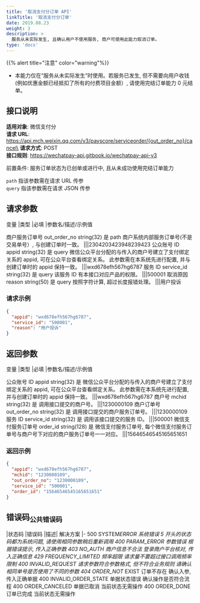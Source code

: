 ```yaml
---
title: '取消支付分订单 API'
linkTitle: '取消支付分订单'
date: 2019.08.23
weight: 3
description: >
  服务从未实际发生, 且确认用户不使用服务, 商户可使用此能力取消订单。
type: 'docs'
---
```


{{% alert title="注意" color="warning"%}}

- 本能力仅在“服务从未实际发生”时使用。若服务已发生, 但不需要向用户收钱(例如优惠金额已经抵扣了所有的付费项目金额）, 请使用完结订单能力 0 元结单。

## 接口说明

**适用对象**: 微信支付分\
**请求 URL**: https://api.mch.weixin.qq.com/v3/payscore/serviceorder/{out_order_no}/cancel\
**请求方式**: POST\
**接口规则**: https://wechatpay-api.gitbook.io/wechatpay-api-v3

前置条件: 服务订单状态为已创单或进行中, 且从未成功使用完结订单能力

`path` 指该参数需在请求 URL 传参\
`query` 指该参数需在请求 JSON 传参

## 请求参数

变量 |类型 |必填 |参数名/描述/示例值

商户服务订单号 out_order_no string(32) 是 path 商户系统内部服务订单号(不是交易单号）, 与创建订单时一致。
|||2304203423948239423
公众账号 ID appid string(32) 是 query 微信公众平台分配的与传入的商户号建立了支付绑定关系的 appid, 可在公众平台查看绑定关系。
此参数需在本系统先进行配置, 并与创建订单时的 appid 保持一致。
|||wxd678efh567hg6787
服务 ID service_id string(32) 是 query 该服务 ID 有本接口对应产品的权限。
|||500001
取消原因 reason string(50) 是 query 按照字符计算, 超过长度报错处理。
|||用户投诉

### 请求示例

```json
{
  "appid": "wxd678efh567hg6787",
  "service_id": "500001",
  "reason": "用户投诉"
}
```

## 返回参数

变量 |类型 |必填 |参数名/描述/示例值

公众账号 ID appid string(32) 是 微信公众平台分配的与传入的商户号建立了支付绑定关系的 appid, 可在公众平台查看绑定关系。
此参数需在本系统先进行配置, 并与创建订单时的 appid 保持一致。
|||wxd678efh567hg6787
商户号 mchid string(32) 是 调用接口提交的商户号。
|||1230000109
商户订单号 out_order_no string(32) 是 调用接口提交的商户服务订单号。
|||1230000109
服务 ID service_id string(32) 是 调用该接口提交的服务 ID。
|||500001
微信支付服务订单号 order_id string(128) 是 微信支付服务订单号, 每个微信支付服务订单号与商户号下对应的商户服务订单号一一对应。
|||15646546545165651651

### 返回示例

```json
{
  "appid": "wxd678efh567hg6787",
  "mchid": "1230000109",
  "out_order_no": "1230000109",
  "service_id": "500001",
  "order_id": "15646546545165651651"
}
```

## 错误码<sub>公共错误码</sub>

|状态码 |错误码 |描述| 解决方案
|-
500 SYSTEM*ERROR 系统错误 5 开头的状态码都为系统问题, 请使用相同参数稍后重新调用
400 PARAM_ERROR 参数错误 根据错误提示, 传入正确参数
403 NO_AUTH 商户信息不合法 登录商户平台核对, 传入正确信息
429 FREQUENCY_LIMITED 频率超限 请求量不要超过接口调用频率限制
400 INVALID_REQUEST 请求参数符合参数格式, 但不符合业务规则 请确认相同单号是否使用了不同的参数
404 ORDER_NOT* EXIST 订单不存在 确认入参, 传入正确单据
400 INVALID_ORDER_STATE 单据状态错误 确认操作是否符合流程
400 ORDER_CANCELED 单据已取消 当前状态无需操作
400 ORDER_DONE 订单已完成 当前状态无需操作
